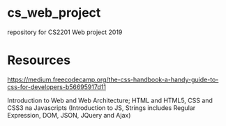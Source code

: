 # cs_web_project
repository for CS2201 Web project 2019


# Resources
https://medium.freecodecamp.org/the-css-handbook-a-handy-guide-to-css-for-developers-b56695917d11

Introduction to Web and Web Architecture; HTML and HTML5, CSS and CSS3 na Javascripts (Introduction to JS, Strings includes Regular Expression, DOM, JSON, JQuery and Ajax)

